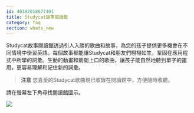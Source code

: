 ```yaml
---
id: 40392018677401
title: Studycat故事閱讀館
category: faq
section: whats_new
---
```

Studycat故事閱讀館透過引人入勝的歌曲和故事，為您的孩子提供更多機會在不同情境中學習英語。每個故事都能讓Studycat和朋友們栩栩如生，鞏固在應用程式中所學的詞彙。生動的動畫和朗朗上口的歌曲，讓孩子能自然地聽到單字的運用，更容易理解和記住新的詞彙。
  
> **注意** 您喜愛的Studycat歌曲現已收錄在閱讀館中，方便隨時收聽。

請在螢幕左下角尋找閱讀館圖示。
  
![](https://help.studycat.com/hc/article_attachments/40392062985497)